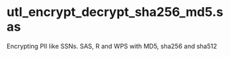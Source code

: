 # utl_encrypt_decrypt_sha256_md5.sas
Encrypting PII like SSNs. SAS, R and WPS with MD5, sha256 and sha512
